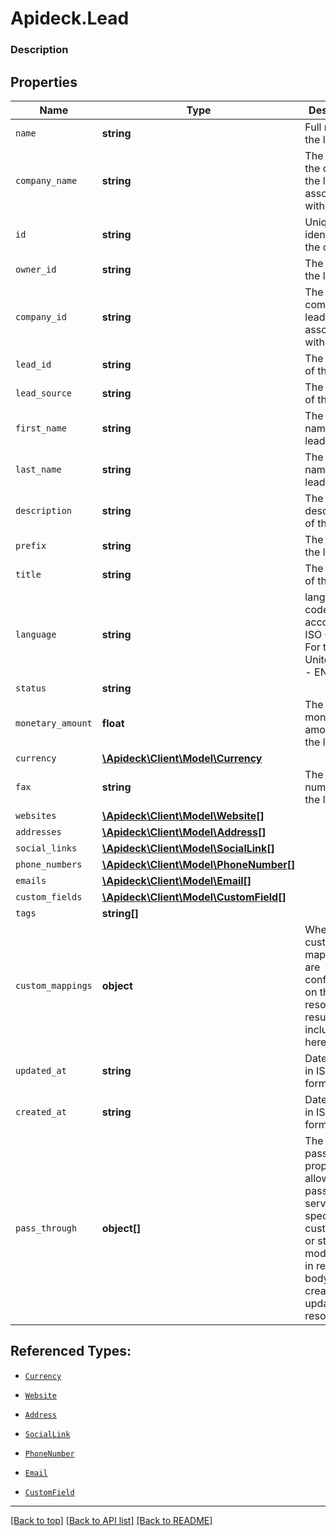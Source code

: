 # Apideck.Lead

### Description

## Properties
Name | Type | Description | Notes
------------ | ------------- | ------------- | -------------
`name` | **string** | Full name of the lead. | 
`company_name` | **string** | The name of the company the lead is associated with. | 
`id` | **string** | Unique identifier for the contact. | [optional] 
`owner_id` | **string** | The owner of the lead. | [optional] 
`company_id` | **string** | The company the lead is associated with. | [optional] 
`lead_id` | **string** | The identifier of the lead. | [optional] 
`lead_source` | **string** | The source of the lead. | [optional] 
`first_name` | **string** | The first name of the lead. | [optional] 
`last_name` | **string** | The last name of the lead. | [optional] 
`description` | **string** | The description of the lead. | [optional] 
`prefix` | **string** | The prefix of the lead. | [optional] 
`title` | **string** | The job title of the lead. | [optional] 
`language` | **string** | language code according to ISO 639-1. For the United States - EN | [optional] 
`status` | **string** |  | [optional] 
`monetary_amount` | **float** | The monetary amount of the lead. | [optional] 
`currency` | [**\Apideck\Client\Model\Currency**](Currency.md) |  | [optional] 
`fax` | **string** | The fax number of the lead. | [optional] 
`websites` | [**\Apideck\Client\Model\Website[]**](Website.md) |  | [optional] 
`addresses` | [**\Apideck\Client\Model\Address[]**](Address.md) |  | [optional] 
`social_links` | [**\Apideck\Client\Model\SocialLink[]**](SocialLink.md) |  | [optional] 
`phone_numbers` | [**\Apideck\Client\Model\PhoneNumber[]**](PhoneNumber.md) |  | [optional] 
`emails` | [**\Apideck\Client\Model\Email[]**](Email.md) |  | [optional] 
`custom_fields` | [**\Apideck\Client\Model\CustomField[]**](CustomField.md) |  | [optional] 
`tags` | **string[]** |  | [optional] 
`custom_mappings` | **object** | When custom mappings are configured on the resource, the result is included here. | [optional] 
`updated_at` | **string** | Date updated in ISO 8601 format | [optional] 
`created_at` | **string** | Date created in ISO 8601 format | [optional] 
`pass_through` | **object[]** | The pass_through property allows passing service-specific, custom data or structured modifications in request body when creating or updating resources. | [optional] 





## Referenced Types:















* [`Currency`](Currency.md)

* [`Website`](Website.md)
* [`Address`](Address.md)
* [`SocialLink`](SocialLink.md)
* [`PhoneNumber`](PhoneNumber.md)
* [`Email`](Email.md)
* [`CustomField`](CustomField.md)






---

[[Back to top]](#) [[Back to API list]](../../../../README.md#documentation-for-api-endpoints) [[Back to README]](../../../../README.md)


